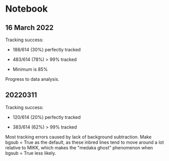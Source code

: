 # Notebook

## 16 March 2022

Tracking success:

* 188/614 (30%) perfectly tracked

* 483/614 (78%) > 99% tracked

* Minimum is 85%

Progress to data analysis.

## 20220311

Tracking success: 

* 120/614 (20%) perfectly tracked

* 383/614 (62%) > 99% tracked

Most tracking errors caused by lack of background subtraction.
Make bgsub = True as the default, as these inbred lines tend to move around a lot relative to MIKK, which makes the "medaka ghost" phenomenon when bgsub = True less likely.

